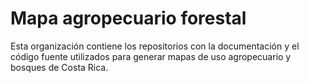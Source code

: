 # Mapa agropecuario forestal

Esta organización contiene los repositorios con la documentación y el código fuente utilizados para generar mapas de uso agropecuario y bosques de Costa Rica.